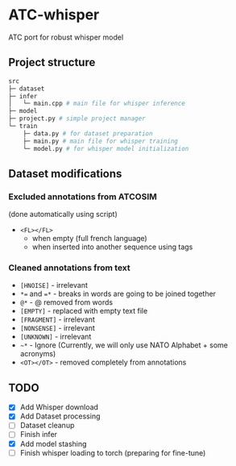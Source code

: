 # ATC-whisper
ATC port for robust whisper model

## Project structure

``` python
src
├─ dataset
├─ infer
│   └─ main.cpp # main file for whisper inference
├─ model
├─ project.py # simple project manager
└─ train
    ├─ data.py # for dataset preparation
    ├─ main.py # main file for whisper training
    └─ model.py # for whisper model initialization
```

## Dataset modifications

### Excluded annotations from ATCOSIM
(done automatically using script)

- `<FL></FL>`
    - when empty (full french language)
    - when inserted into another sequence using <FL> tags

### Cleaned annotations from text
- `[HNOISE]` - irrelevant
- `*=` and `=*` - breaks in words are going to be joined together
- `@*` - @ removed from words
- `[EMPTY]` - replaced with empty text file
- `[FRAGMENT]` - irrelevant
- `[NONSENSE]` - irrelevant
- `[UNKNOWN]` - irrelevant
- `~*` - Ignore (Currently, we will only use NATO Alphabet + some acronyms)
- `<OT></OT>` - removed completely from annotations

## TODO

- [x] Add Whisper download
- [x] Add Dataset processing
- [ ] Dataset cleanup
- [ ] Finish infer
- [x] Add model stashing
- [ ] Finish whisper loading to torch (preparing for fine-tune)
